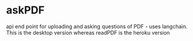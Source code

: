 # askPDF
api end point for uploading and asking questions of PDF - uses langchain. This is the desktop version whereas readPDF is the heroku version
